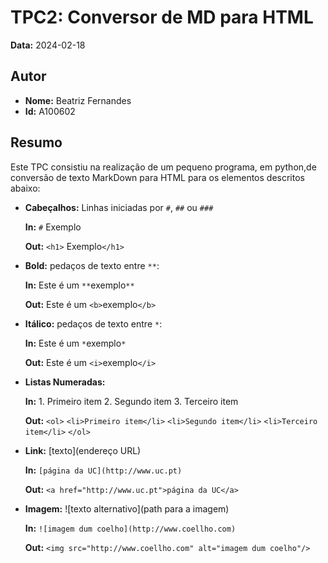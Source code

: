 # TPC2: Conversor de MD para HTML

**Data:** 2024-02-18

## Autor

- **Nome:** Beatriz Fernandes
- **Id:** A100602

## Resumo

Este TPC consistiu na realização de um pequeno programa, em python,de conversão de texto MarkDown para HTML para os elementos descritos abaixo:

+ **Cabeçalhos:** Linhas iniciadas por `#`, `##` ou `###`

    **In:** `#` Exemplo

    **Out:** `<h1>` Exemplo`</h1>`

+ **Bold:** pedaços de texto entre `**`:

    **In:** Este é um `**`exemplo`**`

    **Out:** Este é um `<b>`exemplo`</b>`

+ **Itálico:** pedaços de texto entre `*`:

    **In:** Este é um `*`exemplo`*`

    **Out:** Este é um `<i>`exemplo`</i>`

+ **Listas Numeradas:**

    **In:**
        1. Primeiro item
        2. Segundo item
        3. Terceiro item
    
    **Out:**
        `<ol>`
        `<li>Primeiro item</li>`
        `<li>Segundo item</li>`
        `<li>Terceiro item</li>`
        `</ol>`

+ **Link:** [texto](endereço URL)
    
    **In:** `[página da UC](http://www.uc.pt)`
    
    **Out:** `<a href="http://www.uc.pt">página da UC</a>`

+ **Imagem:** ![texto alternativo](path para a imagem)
    
    **In:** `![imagem dum coelho](http://www.coellho.com)`
    
    **Out:** `<img src="http://www.coellho.com" alt="imagem dum coelho"/>`

